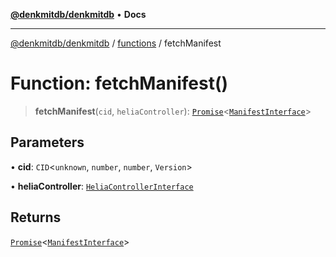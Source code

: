 [**@denkmitdb/denkmitdb**](../../README.md) • **Docs**

***

[@denkmitdb/denkmitdb](../../modules.md) / [functions](../README.md) / fetchManifest

# Function: fetchManifest()

> **fetchManifest**(`cid`, `heliaController`): [`Promise`](https://developer.mozilla.org/docs/Web/JavaScript/Reference/Global_Objects/Promise)\<[`ManifestInterface`](../../types/interfaces/ManifestInterface.md)\>

## Parameters

• **cid**: `CID`\<`unknown`, `number`, `number`, `Version`\>

• **heliaController**: [`HeliaControllerInterface`](../../types/interfaces/HeliaControllerInterface.md)

## Returns

[`Promise`](https://developer.mozilla.org/docs/Web/JavaScript/Reference/Global_Objects/Promise)\<[`ManifestInterface`](../../types/interfaces/ManifestInterface.md)\>
